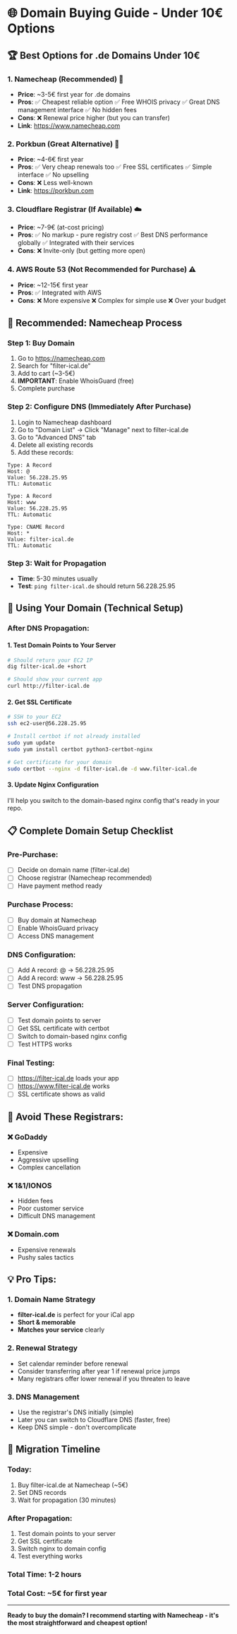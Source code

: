 # 🌐 Domain Buying Guide - Under 10€ Options

## 🏆 **Best Options for .de Domains Under 10€**

### **1. Namecheap (Recommended) 💯**
- **Price**: ~3-5€ first year for .de domains
- **Pros**: 
  ✅ Cheapest reliable option
  ✅ Free WHOIS privacy
  ✅ Great DNS management interface
  ✅ No hidden fees
- **Cons**: ❌ Renewal price higher (but you can transfer)
- **Link**: https://www.namecheap.com

### **2. Porkbun (Great Alternative) 🐷**
- **Price**: ~4-6€ first year 
- **Pros**:
  ✅ Very cheap renewals too
  ✅ Free SSL certificates
  ✅ Simple interface
  ✅ No upselling
- **Cons**: ❌ Less well-known
- **Link**: https://porkbun.com

### **3. Cloudflare Registrar (If Available) ☁️**
- **Price**: ~7-9€ (at-cost pricing)
- **Pros**:
  ✅ No markup - pure registry cost
  ✅ Best DNS performance globally
  ✅ Integrated with their services
- **Cons**: ❌ Invite-only (but getting more open)

### **4. AWS Route 53 (Not Recommended for Purchase) ⚠️**
- **Price**: ~12-15€ first year
- **Pros**: ✅ Integrated with AWS
- **Cons**: 
  ❌ More expensive
  ❌ Complex for simple use
  ❌ Over your budget

## 🎯 **Recommended: Namecheap Process**

### **Step 1: Buy Domain**
1. Go to https://namecheap.com
2. Search for "filter-ical.de"
3. Add to cart (~3-5€)
4. **IMPORTANT**: Enable WhoisGuard (free)
5. Complete purchase

### **Step 2: Configure DNS (Immediately After Purchase)**
1. Login to Namecheap dashboard
2. Go to "Domain List" → Click "Manage" next to filter-ical.de
3. Go to "Advanced DNS" tab
4. Delete all existing records
5. Add these records:

```
Type: A Record
Host: @
Value: 56.228.25.95
TTL: Automatic

Type: A Record  
Host: www
Value: 56.228.25.95
TTL: Automatic

Type: CNAME Record
Host: *
Value: filter-ical.de
TTL: Automatic
```

### **Step 3: Wait for Propagation**
- **Time**: 5-30 minutes usually
- **Test**: `ping filter-ical.de` should return 56.228.25.95

## 🔧 **Using Your Domain (Technical Setup)**

### **After DNS Propagation:**

#### **1. Test Domain Points to Your Server**
```bash
# Should return your EC2 IP
dig filter-ical.de +short

# Should show your current app
curl http://filter-ical.de
```

#### **2. Get SSL Certificate**
```bash
# SSH to your EC2
ssh ec2-user@56.228.25.95

# Install certbot if not already installed
sudo yum update
sudo yum install certbot python3-certbot-nginx

# Get certificate for your domain
sudo certbot --nginx -d filter-ical.de -d www.filter-ical.de
```

#### **3. Update Nginx Configuration**
I'll help you switch to the domain-based nginx config that's ready in your repo.

## 📋 **Complete Domain Setup Checklist**

### **Pre-Purchase:**
- [ ] Decide on domain name (filter-ical.de)
- [ ] Choose registrar (Namecheap recommended)
- [ ] Have payment method ready

### **Purchase Process:**
- [ ] Buy domain at Namecheap
- [ ] Enable WhoisGuard privacy
- [ ] Access DNS management

### **DNS Configuration:**
- [ ] Add A record: @ → 56.228.25.95
- [ ] Add A record: www → 56.228.25.95
- [ ] Test DNS propagation

### **Server Configuration:**
- [ ] Test domain points to server
- [ ] Get SSL certificate with certbot
- [ ] Switch to domain-based nginx config
- [ ] Test HTTPS works

### **Final Testing:**
- [ ] https://filter-ical.de loads your app
- [ ] https://www.filter-ical.de works
- [ ] SSL certificate shows as valid

## 🚫 **Avoid These Registrars:**

### **❌ GoDaddy**
- Expensive
- Aggressive upselling
- Complex cancellation

### **❌ 1&1/IONOS**
- Hidden fees
- Poor customer service
- Difficult DNS management

### **❌ Domain.com**
- Expensive renewals
- Pushy sales tactics

## 💡 **Pro Tips:**

### **1. Domain Name Strategy**
- **filter-ical.de** is perfect for your iCal app
- **Short & memorable** 
- **Matches your service** clearly

### **2. Renewal Strategy**
- Set calendar reminder before renewal
- Consider transferring after year 1 if renewal price jumps
- Many registrars offer lower renewal if you threaten to leave

### **3. DNS Management**
- Use the registrar's DNS initially (simple)
- Later you can switch to Cloudflare DNS (faster, free)
- Keep DNS simple - don't overcomplicate

## 🔄 **Migration Timeline**

### **Today:**
1. Buy filter-ical.de at Namecheap (~5€)
2. Set DNS records
3. Wait for propagation (30 minutes)

### **After Propagation:**
1. Test domain points to your server
2. Get SSL certificate
3. Switch nginx to domain config
4. Test everything works

### **Total Time**: 1-2 hours
### **Total Cost**: ~5€ for first year

---

**Ready to buy the domain? I recommend starting with Namecheap - it's the most straightforward and cheapest option!**